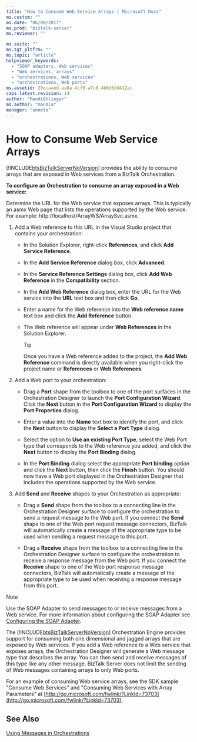 ```yaml
---
title: "How to Consume Web Service Arrays | Microsoft Docs"
ms.custom: ""
ms.date: "06/08/2017"
ms.prod: "biztalk-server"
ms.reviewer: ""

ms.suite: ""
ms.tgt_pltfrm: ""
ms.topic: "article"
helpviewer_keywords: 
  - "SOAP adapters, Web services"
  - "Web services, arrays"
  - "orchestrations, Web services"
  - "orchestrations, Web ports"
ms.assetid: 29ecaaed-aa8a-4cf9-a7c8-4b0d6dd412ac
caps.latest.revision: 14
author: "MandiOhlinger"
ms.author: "mandia"
manager: "anneta"
---
```

# How to Consume Web Service Arrays
[!INCLUDE[btsBizTalkServerNoVersion](../includes/btsbiztalkservernoversion-md.md)] provides the ability to consume arrays that are exposed in Web services from a BizTalk Orchestration.  
  
 **To configure an Orchestration to consume an array exposed in a Web service:**  
  
 Determine the URL for the Web service that exposes arrays. This is typically an asmx Web page that lists the operations supported by the Web service. For example: http://localhost/ArrayWS/ArraySvc.asmx.  
  
1.  Add a Web reference to this URL in the Visual Studio project that contains your orchestration:  
  
    -   In the Solution Explorer, right-click **References**, and click **Add Service Reference**.  
  
    -   In the **Add Service Reference** dialog box, click **Advanced**.  
  
    -   In the **Service Reference Settings** dialog box, click **Add Web Reference** in the **Compatibility** section.  
  
    -   In the **Add Web Reference** dialog box, enter the URL for the Web service into the **URL** text box and then click **Go**.  
  
    -   Enter a name for the Web reference into the **Web reference name** text box and click the **Add Reference** button.  
  
    -   The Web reference will appear under **Web References** in the Solution Explorer.  
  
        > [!TIP]
        >  Once you have a Web reference added to the project, the **Add Web Reference** command is directly available when you right-click the project name or **References** or **Web References**.  
  
2.  Add a Web port to your orchestration:  
  
    -   Drag a **Port** shape from the toolbox to one of the port surfaces in the Orchestration Designer to launch the **Port Configuration Wizard**. Click the **Next** button in the **Port Configuration Wizard** to display the **Port Properties** dialog.  
  
    -   Enter a value into the **Name** text box to identify the port, and click the **Next** button to display the **Select a Port Type** dialog.  
  
    -   Select the option to **Use an existing Port Type**, select the Web Port type that corresponds to the Web reference you added, and click the **Next** button to display the **Port Binding** dialog.  
  
    -   In the **Port Binding** dialog select the appropriate **Port binding** option and click the **Next** button, then click the **Finish** button. You should now have a Web port displayed in the Orchestration Designer that includes the operations supported by the Web service.  
  
3.  Add **Send** and **Receive** shapes to your Orchestration as appropriate:  
  
    -   Drag a **Send** shape from the toolbox to a connecting line in the Orchestration Designer surface to configure the orchestration to send a request message to the Web port. If you connect the **Send** shape to one of the Web port request message connectors, BizTalk will automatically create a message of the appropriate type to be used when sending a request message to this port.  
  
    -   Drag a **Receive** shape from the toolbox to a connecting line in the Orchestration Designer surface to configure the orchestration to receive a response message from the Web port. If you connect the **Receive** shape to one of the Web port response message connectors, BizTalk will automatically create a message of the appropriate type to be used when receiving a response message from this port.  
  
> [!NOTE]
>  Use the SOAP Adapter to send messages to or receive messages from a Web service. For more information about configuring the SOAP Adapter see [Configuring the SOAP Adapter](../core/configuring-the-soap-adapter.md).  
  
 The [!INCLUDE[btsBizTalkServerNoVersion](../includes/btsbiztalkservernoversion-md.md)] Orchestration Engine provides support for consuming both one dimensional and jagged arrays that are exposed by Web services. If you add a Web reference to a Web service that exposes arrays, the Orchestration Designer will generate a Web message type that describes the array. You can then send and receive messages of this type like any other message. BizTalk Server does not limit the sending of Web messages containing arrays to only Web ports.  
  
 For an example of consuming Web service arrays, see the SDK sample "Consume Web Services" and "Consuming Web Services with Array Parameters" at [http://go.microsoft.com/fwlink/?LinkId=73703](http://go.microsoft.com/fwlink/?LinkId=73703).  
  
## See Also  
 [Using Messages in Orchestrations](../core/using-messages-in-orchestrations.md)